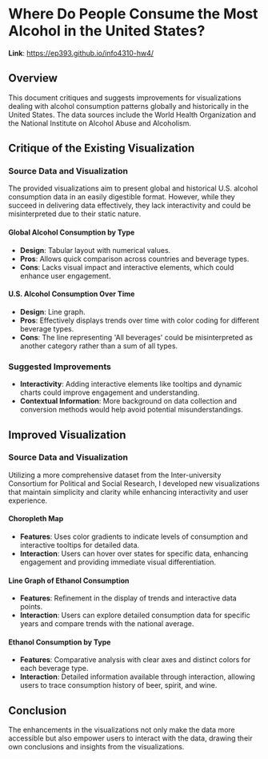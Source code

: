# Where Do People Consume the Most Alcohol in the United States?

**Link**: https://ep393.github.io/info4310-hw4/

## Overview
This document critiques and suggests improvements for visualizations dealing with alcohol consumption patterns globally and historically in the United States. The data sources include the World Health Organization and the National Institute on Alcohol Abuse and Alcoholism.

## Critique of the Existing Visualization

### Source Data and Visualization
The provided visualizations aim to present global and historical U.S. alcohol consumption data in an easily digestible format. However, while they succeed in delivering data effectively, they lack interactivity and could be misinterpreted due to their static nature.

#### Global Alcohol Consumption by Type
- **Design**: Tabular layout with numerical values.
- **Pros**: Allows quick comparison across countries and beverage types.
- **Cons**: Lacks visual impact and interactive elements, which could enhance user engagement.

#### U.S. Alcohol Consumption Over Time
- **Design**: Line graph.
- **Pros**: Effectively displays trends over time with color coding for different beverage types.
- **Cons**: The line representing 'All beverages' could be misinterpreted as another category rather than a sum of all types.

### Suggested Improvements
- **Interactivity**: Adding interactive elements like tooltips and dynamic charts could improve engagement and understanding.
- **Contextual Information**: More background on data collection and conversion methods would help avoid potential misunderstandings.

## Improved Visualization

### Source Data and Visualization
Utilizing a more comprehensive dataset from the Inter-university Consortium for Political and Social Research, I developed new visualizations that maintain simplicity and clarity while enhancing interactivity and user experience.

#### Choropleth Map
- **Features**: Uses color gradients to indicate levels of consumption and interactive tooltips for detailed data.
- **Interaction**: Users can hover over states for specific data, enhancing engagement and providing immediate visual differentiation.

#### Line Graph of Ethanol Consumption
- **Features**: Refinement in the display of trends and interactive data points.
- **Interaction**: Users can explore detailed consumption data for specific years and compare trends with the national average.

#### Ethanol Consumption by Type
- **Features**: Comparative analysis with clear axes and distinct colors for each beverage type.
- **Interaction**: Detailed information available through interaction, allowing users to trace consumption history of beer, spirit, and wine.

## Conclusion
The enhancements in the visualizations not only make the data more accessible but also empower users to interact with the data, drawing their own conclusions and insights from the visualizations.
